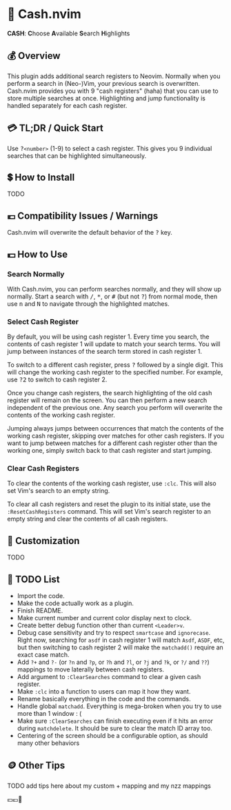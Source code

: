 # 💸 Cash.nvim

**CASH**: **C**hoose **A**vailable **S**earch **H**ighlights

## 💰 Overview

This plugin adds additional search registers to Neovim. Normally when you
perform a search in (Neo-)Vim, your previous search is overwritten. Cash.nvim
provides you with 9 "cash registers" (haha) that you can use to store multiple
searches at once. Highlighting and jump functionality is handled separately for
each cash register.

## 💳 TL;DR / Quick Start

Use <kbd>?</kbd>`<number>` (1-9) to select a cash register. This gives you 9
individual searches that can be highlighted simultaneously.

## 💲 How to Install

TODO

## 💶 Compatibility Issues / Warnings

Cash.nvim will overwrite the default behavior of the <kbd>?</kbd> key.

## 💵 How to Use

### Search Normally

With Cash.nvim, you can perform searches normally, and they will show up
normally. Start a search with <kbd>/</kbd>, <kbd>\*</kbd>, or <kbd>#</kbd> (but
not <kbd>?</kbd>) from normal mode, then use <kbd>n</kbd> and <kbd>N</kbd> to
navigate through the highlighted matches.

### Select Cash Register

By default, you will be using cash register 1. Every time you search, the
contents of cash register 1 will update to match your search terms. You will
jump between instances of the search term stored in cash register 1.

To switch to a different cash register, press <kbd>?</kbd> followed by a single
digit. This will change the working cash register to the specified number. For
example, use <kbd>?</kbd><kbd>2</kbd> to switch to cash register 2.

Once you change cash registers, the search highlighting of the old cash register
will remain on the screen. You can then perform a new search independent of the
previous one. Any search you perform will overwrite the contents of the working
cash register.

Jumping always jumps between occurrences that match the contents of the working
cash register, skipping over matches for other cash registers. If you want to
jump between matches for a different cash register other than the working one,
simply switch back to that cash register and start jumping.

### Clear Cash Registers

To clear the contents of the working cash register, use `:clc`. This will also
set Vim's search to an empty string.

To clear all cash registers and reset the plugin to its initial state, use the
`:ResetCashRegisters` command. This will set Vim's search register to an empty string
and clear the contents of all cash registers.

## 💱 Customization

TODO

## 🤑 TODO List

-   Import the code.
-   Make the code actually work as a plugin.
-   Finish README.
-   Make current number and current color display next to clock.
-   Create better debug function other than current `<Leader>v`.
-   Debug case sensitivity and try to respect `smartcase` and `ignorecase`.
    Right now, searching for `asdf` in cash register 1 will match `Asdf`,
    `ASDF`, etc, but then switching to cash register 2 will make the
    `matchadd()` require an exact case match.
-   Add `?+` and `?-` (or `?n` and `?p`, or `?h` and `?l`, or `?j` and `?k`, or
    `?/` and `??`) mappings to move laterally between cash registers.
-   Add argument to `:ClearSearches` command to clear a given cash register.
-   Make `:clc` into a function to users can map it how they want.
-   Rename basically everything in the code and the commands.
-   Handle global `matchadd`. Everything is mega-broken when you try to use more
    than 1 window : (
-   Make sure `:ClearSearches` can finish executing even if it hits an error
    during `matchdelete`. It should be sure to clear the match ID array too.
-   Centering of the screen should be a configurable option, as should many
    other behaviors

## 🪙 Other Tips

TODO add tips here about my custom + mapping and my nzz mappings

💴💷🏦
